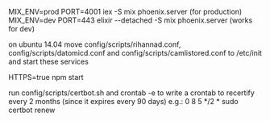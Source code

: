 MIX_ENV=prod PORT=4001 iex -S mix phoenix.server (for production)
MIX_ENV=dev PORT=443 elixir --detached -S mix phoenix.server (works for dev)

on ubuntu 14.04 move config/scripts/rihannad.conf, config/scripts/datomicd.conf and config/scripts/camlistored.conf to /etc/init and start these services

HTTPS=true npm start

run config/scripts/certbot.sh and crontab -e to write a crontab to recertify every 2 months (since it expires every 90 days)
e.g.:
0 8 5 */2 * sudo certbot renew

